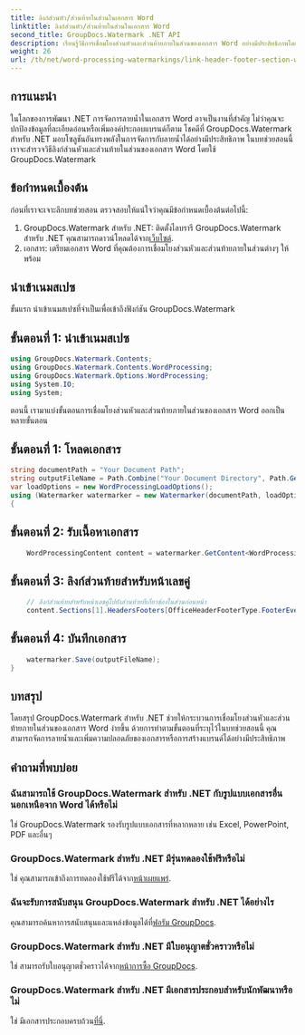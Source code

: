 ```yaml
---
title: ลิงก์ส่วนหัว/ส่วนท้ายในส่วนในเอกสาร Word
linktitle: ลิงก์ส่วนหัว/ส่วนท้ายในส่วนในเอกสาร Word
second_title: GroupDocs.Watermark .NET API
description: เรียนรู้วิธีการเชื่อมโยงส่วนหัวและส่วนท้ายภายในส่วนของเอกสาร Word อย่างมีประสิทธิภาพโดยใช้ GroupDocs.Watermark สำหรับ .NET การจัดการเอกสารและการรักษาความปลอดภัย
weight: 26
url: /th/net/word-processing-watermarkings/link-header-footer-section-word-docs/
---
```

## การแนะนำ
ในโลกของการพัฒนา .NET การจัดการลายน้ำในเอกสาร Word อาจเป็นงานที่สำคัญ ไม่ว่าคุณจะปกป้องข้อมูลที่ละเอียดอ่อนหรือเพิ่มองค์ประกอบแบรนด์ก็ตาม โชคดีที่ GroupDocs.Watermark สำหรับ .NET มอบโซลูชันอันทรงพลังในการจัดการกับลายน้ำได้อย่างมีประสิทธิภาพ ในบทช่วยสอนนี้ เราจะสำรวจวิธีลิงก์ส่วนหัวและส่วนท้ายในส่วนของเอกสาร Word โดยใช้ GroupDocs.Watermark
## ข้อกำหนดเบื้องต้น
ก่อนที่เราจะเจาะลึกบทช่วยสอน ตรวจสอบให้แน่ใจว่าคุณมีข้อกำหนดเบื้องต้นต่อไปนี้:
1. GroupDocs.Watermark สำหรับ .NET: ติดตั้งไลบรารี GroupDocs.Watermark สำหรับ .NET คุณสามารถดาวน์โหลดได้จาก[เว็บไซต์](https://releases.groupdocs.com/Watermark/net/).
2. เอกสาร: เตรียมเอกสาร Word ที่คุณต้องการเชื่อมโยงส่วนหัวและส่วนท้ายภายในส่วนต่างๆ ให้พร้อม

## นำเข้าเนมสเปซ
ขั้นแรก นำเข้าเนมสเปซที่จำเป็นเพื่อเข้าถึงฟังก์ชัน GroupDocs.Watermark
## ขั้นตอนที่ 1: นำเข้าเนมสเปซ
```csharp
using GroupDocs.Watermark.Contents;
using GroupDocs.Watermark.Contents.WordProcessing;
using GroupDocs.Watermark.Options.WordProcessing;
using System.IO;
using System;
```
ตอนนี้ เรามาแบ่งขั้นตอนการเชื่อมโยงส่วนหัวและส่วนท้ายภายในส่วนของเอกสาร Word ออกเป็นหลายขั้นตอน
## ขั้นตอนที่ 1: โหลดเอกสาร
```csharp
string documentPath = "Your Document Path";
string outputFileName = Path.Combine("Your Document Directory", Path.GetFileName(documentPath));
var loadOptions = new WordProcessingLoadOptions();
using (Watermarker watermarker = new Watermarker(documentPath, loadOptions))
{
```
## ขั้นตอนที่ 2: รับเนื้อหาเอกสาร
```csharp
    WordProcessingContent content = watermarker.GetContent<WordProcessingContent>();
```
## ขั้นตอนที่ 3: ลิงก์ส่วนท้ายสำหรับหน้าเลขคู่
```csharp
    // ลิงก์ส่วนท้ายสำหรับหน้าเลขคู่ไปยังส่วนท้ายที่เกี่ยวข้องในส่วนก่อนหน้า
    content.Sections[1].HeadersFooters[OfficeHeaderFooterType.FooterEven].IsLinkedToPrevious = true;
```
## ขั้นตอนที่ 4: บันทึกเอกสาร
```csharp
    watermarker.Save(outputFileName);
}
```

## บทสรุป
โดยสรุป GroupDocs.Watermark สำหรับ .NET ช่วยให้กระบวนการเชื่อมโยงส่วนหัวและส่วนท้ายภายในส่วนของเอกสาร Word ง่ายขึ้น ด้วยการทำตามขั้นตอนที่ระบุไว้ในบทช่วยสอนนี้ คุณสามารถจัดการลายน้ำและเพิ่มความปลอดภัยของเอกสารหรือการสร้างแบรนด์ได้อย่างมีประสิทธิภาพ
## คำถามที่พบบ่อย
### ฉันสามารถใช้ GroupDocs.Watermark สำหรับ .NET กับรูปแบบเอกสารอื่นนอกเหนือจาก Word ได้หรือไม่
ใช่ GroupDocs.Watermark รองรับรูปแบบเอกสารที่หลากหลาย เช่น Excel, PowerPoint, PDF และอื่นๆ
### GroupDocs.Watermark สำหรับ .NET มีรุ่นทดลองใช้ฟรีหรือไม่
ใช่ คุณสามารถเข้าถึงการทดลองใช้ฟรีได้จาก[หน้าเผยแพร่](https://releases.groupdocs.com/).
### ฉันจะรับการสนับสนุน GroupDocs.Watermark สำหรับ .NET ได้อย่างไร
 คุณสามารถค้นหาการสนับสนุนและแหล่งข้อมูลได้ที่[ฟอรัม GroupDocs](https://forum.groupdocs.com/c/watermark/19).
### GroupDocs.Watermark สำหรับ .NET มีใบอนุญาตชั่วคราวหรือไม่
 ใช่ สามารถรับใบอนุญาตชั่วคราวได้จาก[หน้าการซื้อ GroupDocs](https://purchase.groupdocs.com/temporary-license/).
### GroupDocs.Watermark สำหรับ .NET มีเอกสารประกอบสำหรับนักพัฒนาหรือไม่
 ใช่ มีเอกสารประกอบครบถ้วน[ที่นี่](https://tutorials.groupdocs.com/Watermark/net/).